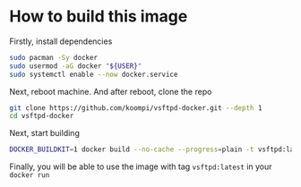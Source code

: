 # How to build this image

Firstly, install dependencies

```bash
sudo pacman -Sy docker
sudo usermod -aG docker "${USER}"
sudo systemctl enable --now docker.service
```

Next, reboot machine. And after reboot, clone the repo

```bash
git clone https://github.com/koompi/vsftpd-docker.git --depth 1
cd vsftpd-docker
```

Next, start building

```bash
DOCKER_BUILDKIT=1 docker build --no-cache --progress=plain -t vsftpd:latest ./
```

Finally, you will be able to use the image with tag `vsftpd:latest` in your `docker run`